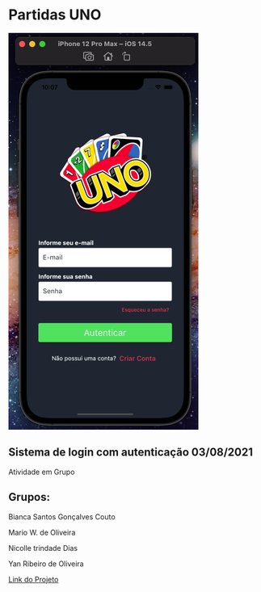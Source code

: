 # Partidas UNO

![Screenshot](./prints/tela_login.png)

## Sistema de login com autenticação 03/08/2021

Atividade em Grupo

## Grupos:

Bianca Santos Gonçalves Couto

Mario W. de Oliveira

Nicolle trindade Dias

Yan Ribeiro de Oliveira

[Link do Projeto](https://github.com/Yan22Oliveira/Trabalho-Jogadores-UNO)
